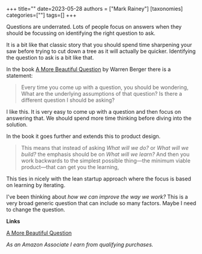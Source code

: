 +++
title=""
date=2023-05-28
authors = ["Mark Rainey"]
[taxonomies]
categories=[""]
tags=[]
+++

Questions are underrated. Lots of people focus on answers when they should be focussing on identifying the right question to ask.

<!-- more -->

It is a bit like that classic story that you should spend time sharpening your saw before trying to cut down a tree as it will actually be quicker. Identifying the question to ask is a bit like that.

In the book [A More Beautiful Question](https://amzn.to/43sNlcW) by Warren Berger there is a statement:

> Every time you come up with a question, you should be wondering, What are the underlying assumptions of that question? Is there a different question I should be asking?

I like this. It is very easy to come up with a question and then focus on answering that. We should spend more time thinking before diving into the solution.

In the book it goes further and extends this to product design.

> This means that instead of asking *What will we do?* or *What will we build?* the emphasis should be on *What will we learn?* And then you work backwards to the simplest possible thing—the minimum viable product—that can get you the learning,

This ties in nicely with the lean startup approach where the focus is based on learning by iterating.

I've been thinking about *how we can improve the way we work?* This is a very broad generic question that can include so many factors. Maybe I need to change the question.

__Links__

[A More Beautiful Question](https://amzn.to/43sNlcW)


*As an Amazon Associate I earn from qualifying purchases.*